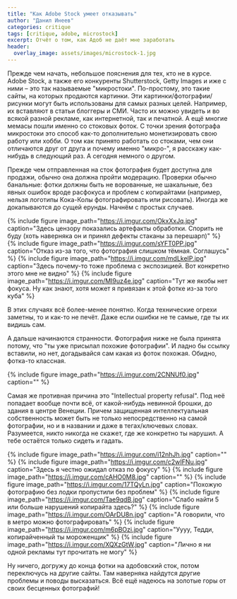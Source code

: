 ```yaml
---
title: "Как Adobe Stock умеет отказывать"
author: "Данил Инеев"
categories: critique
tags: [critique, adobe, microstock]
excerpt: Отчёт о том, как Адоб не даёт мне заработать
header:
  overlay_image: assets/images/microstock-1.jpg
---
```


Прежде чем начать, небольшое пояснения для тех, кто не в курсе. 
Adobe Stock, а также его конкуренты Shutterstock, Getty Images и иже с ними – это так называемые "микростоки". 
По-простому, это такие сайты, на которых продаются картинки. 
Эти картинки/фотографии/рисунки могут быть использованы для самых разных целей. 
Например, их вставляют в статьи блоггеры и СМИ. 
Часто их можно увидеть и во всякой разной рекламе, как интернетной, так и печатной. А ещё многие мемасы пошли именно со стоковых фоток. 
С точки зрения фотографа микростоки это способ как-то дополнительно монетизировать свою работу или хобби. 
О том как принято работать со стоками, чем они отличаются друг от друга и почему именно "микро-", я расскажу как-нибудь в следующий раз. 
А сегодня немного о другом.

Прежде чем отправленная на сток фотография будет доступна для продажи, обычно она должна пройти модерацию. 
Проверки обычно банальные: фотки должны быть не ворованные, 
не шакальные, без явных ошибок вроде расфокуса и проблем с копирайтами 
(например, нельзя логотипы Кока-Колы фотографировать или рисовать). Иногда же докапываются до сущей ерунды. 
Начнём с простых случаев.

{% include figure image_path="https://i.imgur.com/OkxXxJq.jpg" caption="Здесь цензору показались артефакты обработки. Спорить не буду (хоть наверняка он и принял дефекты стаканы за перешарп)" %}
{% include figure image_path="https://i.imgur.com/sYFT0PP.jpg" caption="Отказ из-за того, что фотография слишком тёмная. Соглашусь" %}
{% include figure image_path="https://i.imgur.com/mdLkeIP.jpg" caption="Здесь почему-то тоже проблема с экспозицией. Вот конкретно этого мне не видно" %}
{% include figure image_path="https://i.imgur.com/MI9uz4e.jpg" caption="Тут же якобы нет фокуса. Ну как знают, хотя может я привязан к этой фотке из-за того куба" %}

В этих случаях всё более-менее понятно. 
Когда технические огрехи заметны, то и как-то не печёт. 
Даже если ошибки не те самые, где ты их видишь сам.

А дальше начинаются странности. 
Фотография ниже не была принята потому, что "ты уже присылал похожие фотографии". 
И ладно бы ссылку вставили, но нет, догадывайся сам какая из фоток похожая. 
Обидно, фотка-то классная.

{% include figure image_path="https://i.imgur.com/2CNNUf0.jpg" caption="" %}

Самая же противная причина это "Intellectual property refusal". 
Под неё попадает вообще почти всё, от какой-нибудь невинной брошки, 
до здания в центре Венеции. 
Причем защищенная интеллектуальная собственность может быть не только 
непосредственно на самой фотографии, но и в названии и даже в 
тегах/ключевых словах. 
Разумеется, никто никогда не скажет, где же конкретно ты нарушил. 
А тебе остаётся только сидеть и гадать.

{% include figure image_path="https://i.imgur.com/i12nhJh.jpg" caption="" %}
{% include figure image_path="https://i.imgur.com/c2wIFNu.jpg" caption="Здесь я честно ожидал отказ по фокусу" %}
{% include figure image_path="https://i.imgur.com/cAHO0M8.jpg" caption="" %}
{% include figure image_path="https://i.imgur.com/17TQyLn.jpg" caption="Похожую фотографию без лодки пропустили без проблем" %}
{% include figure image_path="https://i.imgur.com/Tae9qdB.jpg" caption="Слабо найти 5 или больше нарушений копирайта здесь?" %}
{% include figure image_path="https://i.imgur.com/OArDU8n.jpg" caption="А говорили, что в метро можно фотографировать" %}
{% include figure image_path="https://i.imgur.com/m6pBOzi.jpg" caption="Уууу, Тедди, копирайченный ты мороженщик" %}
{% include figure image_path="https://i.imgur.com/XQXzGtW.jpg" caption="Лично я ни одной рекламы тут прочитать не могу" %}

Ну ничего, догружу до конца фотки на адобовский сток, потом переключусь
 на другие сайты. 
Там наверняка найдутся другие проблемы и поводы высказаться. 
Всё ещё надеюсь на золотые горы от своих бесценных фотографий!